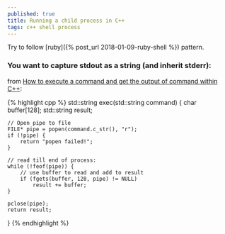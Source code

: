 ```yaml
---
published: true
title: Running a child process in C++
tags: c++ shell process
---
```

Try to follow [ruby]({% post_url 2018-01-09-ruby-shell %}) pattern.

### You want to capture stdout as a string (and inherit stderr):
from [How to execute a command and get the output of command within C++](https://www.tutorialspoint.com/How-to-execute-a-command-and-get-the-output-of-command-within-Cplusplus-using-POSIX):

{% highlight cpp %}
std::string exec(std::string command) {
    char buffer[128];
    std::string result;

    // Open pipe to file
    FILE* pipe = popen(command.c_str(), "r");
    if (!pipe) {
        return "popen failed!";
    }

    // read till end of process:
    while (!feof(pipe)) {
        // use buffer to read and add to result
        if (fgets(buffer, 128, pipe) != NULL)
            result += buffer;
    }

    pclose(pipe);
    return result;
}
{% endhighlight %}
